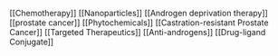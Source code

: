 [[Chemotherapy]]
[[Nanoparticles]]
[[Androgen deprivation therapy]]
[[prostate cancer]]
[[Phytochemicals]]
[[Castration-resistant Prostate Cancer]]
[[Targeted Therapeutics]]
[[Anti-androgens]]
[[Drug-ligand Conjugate]]

